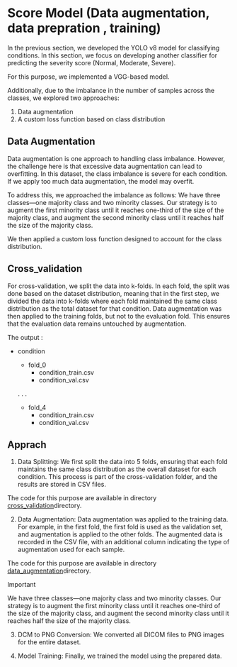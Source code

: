 # Score Model (Data augmentation, data prepration , training)

In the previous section, we developed the YOLO v8 model for classifying conditions. In this section, we focus on developing another classifier for predicting the severity score (Normal, Moderate, Severe).

For this purpose, we implemented a VGG-based model.

Additionally, due to the imbalance in the number of samples across the classes, we explored two approaches:

1. Data augmentation
2. A custom loss function based on class distribution

## Data Augmentation

Data augmentation is one approach to handling class imbalance. However, the challenge here is that excessive data augmentation can lead to overfitting. In this dataset, the class imbalance is severe for each condition. If we apply too much data augmentation, the model may overfit.

To address this, we approached the imbalance as follows: We have three classes—one majority class and two minority classes. Our strategy is to augment the first minority class until it reaches one-third of the size of the majority class, and augment the second minority class until it reaches half the size of the majority class.

We then applied a custom loss function designed to account for the class distribution.




## Cross_validation

For cross-validation, we split the data into k-folds. In each fold, the split was done based on the dataset distribution, meaning that in the first step, we divided the data into k-folds where each fold maintained the same class distribution as the total dataset for that condition. Data augmentation was then applied to the training folds, but not to the evaluation fold. This ensures that the evaluation data remains untouched by augmentation.



The output :

- condition
    - fold_0
        - condition_train.csv
        - condition_val.csv
    
    .
    .
    .
    - fold_4
        - condition_train.csv
        - condition_val.csv



## Apprach 

1. Data Splitting: We first split the data into 5 folds, ensuring that each fold maintains the same class distribution as the overall dataset for each condition. This process is part of the cross-validation folder, and the results are stored in CSV files.

The code for this purpose are available in directory [cross_validation](./Detector_data/)directory.




2. Data Augmentation: Data augmentation was applied to the training data. For example, in the first fold, the first fold is used as the validation set, and augmentation is applied to the other folds. The augmented data is recorded in the CSV file, with an additional column indicating the type of augmentation used for each sample.


The code for this purpose are available in directory [data_augmentation](./Detector_data/)directory.



> [!IMPORTANT]
> We have three classes—one majority class and two minority classes. Our strategy is to augment the first minority class until it reaches one-third of the size of the majority class, and augment the second minority class until it reaches half the size of the majority class.




3. DCM to PNG Conversion: We converted all DICOM files to PNG images for the entire dataset.




4. Model Training: Finally, we trained the model using the prepared data.


